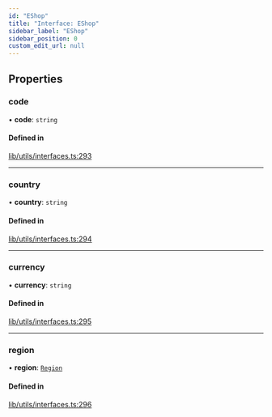 ```yaml
---
id: "EShop"
title: "Interface: EShop"
sidebar_label: "EShop"
sidebar_position: 0
custom_edit_url: null
---
```


## Properties

### code

• **code**: `string`

#### Defined in

[lib/utils/interfaces.ts:293](https://github.com/Favna/nintendo-switch-eshop/blob/f197bae/src/lib/utils/interfaces.ts#L293)

___

### country

• **country**: `string`

#### Defined in

[lib/utils/interfaces.ts:294](https://github.com/Favna/nintendo-switch-eshop/blob/f197bae/src/lib/utils/interfaces.ts#L294)

___

### currency

• **currency**: `string`

#### Defined in

[lib/utils/interfaces.ts:295](https://github.com/Favna/nintendo-switch-eshop/blob/f197bae/src/lib/utils/interfaces.ts#L295)

___

### region

• **region**: [`Region`](../enums/Region)

#### Defined in

[lib/utils/interfaces.ts:296](https://github.com/Favna/nintendo-switch-eshop/blob/f197bae/src/lib/utils/interfaces.ts#L296)
